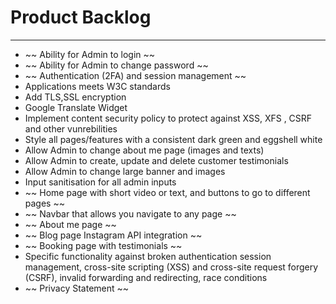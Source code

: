 # Product Backlog

---

- ~~ Ability for Admin to login ~~
- ~~ Ability for Admin to change password ~~
- ~~ Authentication (2FA) and session management ~~
- Applications meets W3C standards
- Add TLS,SSL encryption
- Google Translate Widget
- Implement content security policy to protect against XSS, XFS , CSRF and other vunrebilities
- Style all pages/features with a consistent dark green and eggshell white
- Allow Admin to change about me page (images and texts)
- Allow Admin to create, update and delete customer testimonials
- Allow Admin to change large banner and images
- Input sanitisation for all admin inputs
- ~~ Home page with short video or text, and buttons to go to different pages ~~
- ~~ Navbar that allows you navigate to any page ~~
- ~~ About me page ~~
- ~~ Blog page Instagram API integration ~~
- ~~ Booking page with testimonials ~~
- Specific functionality against broken authentication session management, cross-site scripting (XSS) and cross-site request forgery (CSRF), invalid forwarding and redirecting, race conditions
- ~~ Privacy Statement ~~
